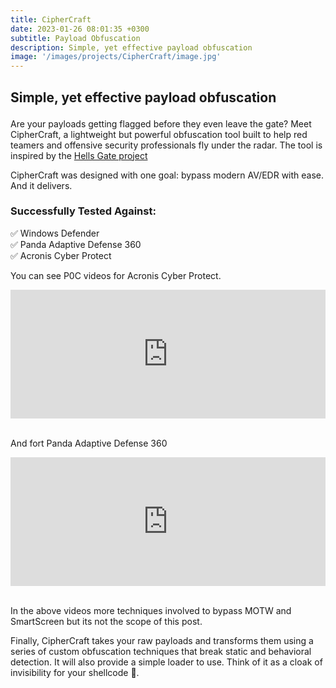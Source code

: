 ```yaml
---
title: CipherCraft
date: 2023-01-26 08:01:35 +0300
subtitle: Payload Obfuscation
description: Simple, yet effective payload obfuscation
image: '/images/projects/CipherCraft/image.jpg'
---
```


<!-- <div class="gallery-box">
  <div class="gallery">
    <img src="/images/project-5.jpg" alt="Project">
    <img src="/images/project-8.jpg" alt="Project">
    <img src="/images/project-6.jpg" alt="Project">
  </div>
  <em>Projects / <a href="https://unsplash.com/" target="_blank">Unsplash</a></em>
</div> -->

<div class="block-header inner-sm" style="margin-top: 1.5em; margin-bottom: 1.5em">
  <h2 class="block-title line-top">Simple, yet effective payload obfuscation</h2>
</div>

Are your payloads getting flagged before they even leave the gate? Meet CipherCraft, a lightweight but powerful obfuscation tool built to help red teamers and offensive security professionals fly under the radar. The tool is inspired by the [Hells Gate project](https://github.com/am0nsec/HellsGate)

CipherCraft was designed with one goal: bypass modern AV/EDR with ease. And it delivers.

### Successfully Tested Against: <br>
✅ Windows Defender <br>
✅ Panda Adaptive Defense 360 <br>
✅ Acronis Cyber Protect <br>

You can see P0C videos for Acronis Cyber Protect. 

<div style="position:relative; width:100%; height:0px; padding-bottom:40.906%"><iframe allow="fullscreen" allowfullscreen height="100%" src="https://www.youtube.com/embed/D1Mr2FXGqlA?si=jUzxUb58kYUwFu7X" width="100%" style="border:none; width:100%; height:100%; position:absolute; left:0px; top:0px; overflow:hidden;"></iframe></div><br>

And fort Panda Adaptive Defense 360

<div style="position:relative; width:100%; height:0px; padding-bottom:40.906%"><iframe allow="fullscreen" allowfullscreen height="100%" src="https://www.youtube.com/embed/_8X1BaZeeVA?si=yXuT4x-3yWaxRJTG" width="100%" style="border:none; width:100%; height:100%; position:absolute; left:0px; top:0px; overflow:hidden;"></iframe></div><br>

In the above videos more techniques involved to bypass MOTW and SmartScreen but its not the scope of this post.

Finally, CipherCraft takes your raw payloads and transforms them using a series of custom obfuscation techniques that break static and behavioral detection. It will also provide a simple loader to use. Think of it as a cloak of invisibility for your shellcode 🫣.


<!-- <div class="block-header inner-sm" style="margin-bottom: 1.5em">
  <h2 class="block-title line-top">Technology</h2>
</div> -->